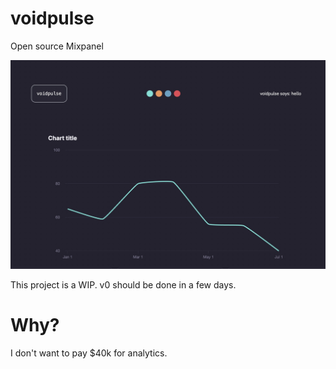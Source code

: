 # voidpulse

Open source Mixpanel

![voidpulse graph ui](/assets/readme-visual.jpeg)

This project is a WIP. v0 should be done in a few days.

# Why?

I don't want to pay $40k for analytics.
